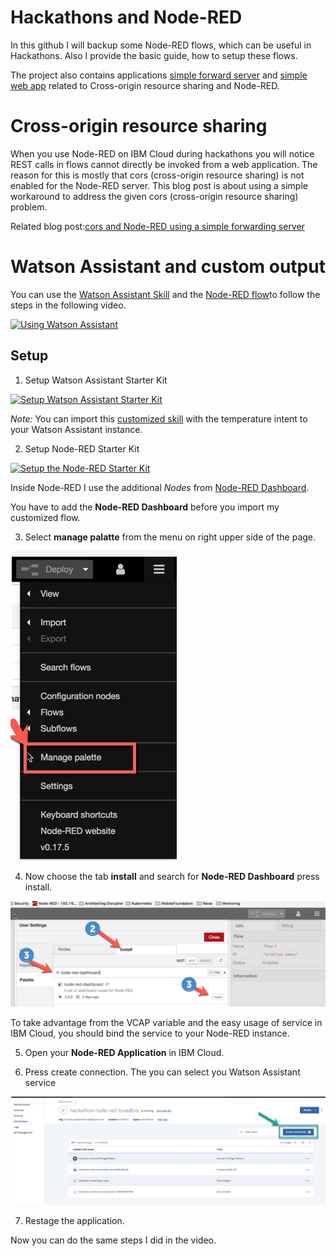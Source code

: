 # Hackathons and Node-RED

In this github I will backup some Node-RED flows, which can be useful in Hackathons.
Also I provide the basic guide, how to setup these flows.

The project also contains applications [simple forward server](simple_forward_server/readme.md) and [simple web app](simple_web_app/readme.md) related to Cross-origin resource sharing and Node-RED.

# Cross-origin resource sharing

When you use Node-RED on IBM Cloud during hackathons you will notice REST calls in flows cannot directly be invoked from a web application. The reason for this is mostly that cors (cross-origin resource sharing) is not enabled for the Node-RED server. This blog post is about using a simple workaround to address the given cors (cross-origin resource sharing) problem.

Related blog post:[cors and Node-RED using a simple forwarding server](https://suedbroecker.net/2019/03/13/cors-and-node-red-using-a-simple-forward-server/)

# Watson Assistant and custom output

You can use the  [Watson Assistant Skill](skill/skill-Customer-Care-Sample-Skill.json) and the [Node-RED flow](node-red-flows/node-flow-starting-point-watson-assistant.json)to follow the steps in the following video.

[![Using Watson Assistant](https://img.youtube.com/vi/SFXUxc4JvFY/0.jpg)](https://www.youtube.com/watch?v=SFXUxc4JvFY "Click play on youtube")

## Setup

1. Setup Watson Assistant Starter Kit

[![Setup Watson Assistant Starter Kit](https://img.youtube.com/vi/vl_vgtxOOuk/0.jpg)](https://www.youtube.com/watch?v=vl_vgtxOOuk "Click play on youtube")

_Note:_ You can import this [customized skill](node-red-flows/node-flow-starting-point-watson-assistant.json) with the temperature intent to your Watson Assistant instance.

2. Setup Node-RED Starter Kit

[![Setup the Node-RED Starter Kit](https://img.youtube.com/vi/Tk0sHowF3I0/0.jpg)](https://www.youtube.com/watch?v=Tk0sHowF3I0 "Click play on youtube")

Inside Node-RED I use the additional _Nodes_ from [Node-RED Dashboard](https://flows.nodered.org/node/node-red-dashboard).

You have to add the **Node-RED Dashboard** before you import my customized flow.

3. Select **manage palatte** from the menu on right upper side of the page.

![Node-RED_Select_Manage-Palette](images/Node-RED_Select_Manage-Palette.jpg)

4. Now choose the tab **install** and search for **Node-RED Dashboard** press install.

![Node-RED_Select_Manage-Palette](images/Node-RED_Install_nodes.jpg)

To take advantage from the VCAP variable and the easy usage of service in IBM Cloud, you should bind the service to your Node-RED instance.

5. Open your **Node-RED Application** in IBM Cloud.


6. Press create connection. The you can select you Watson Assistant service

![Node-RED_Select_Manage-Palette](images/Node-RED_bind-watson-service.jpg)

7. Restage the application.

Now you can do the same steps I did in the video.



